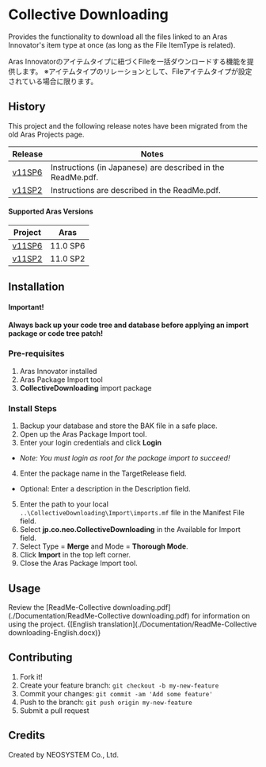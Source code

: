 # Collective Downloading

Provides the functionality to download all the files linked to an Aras Innovator's item type at once (as long as the File ItemType is related).

Aras Innovatorのアイテムタイプに紐づくFileを一括ダウンロードする機能を提供します。 ※アイテムタイプのリレーションとして、Fileアイテムタイプが設定されている場合に限ります。

## History

This project and the following release notes have been migrated from the old Aras Projects page.

Release | Notes
--------|--------
[v11SP6](https://github.com/ArasLabs/collective-downloading/releases/tag/v11SP6) | Instructions (in Japanese) are described in the ReadMe.pdf.
[v11SP2](https://github.com/ArasLabs/collective-downloading/releases/tag/v11SP2) | Instructions are described in the ReadMe.pdf.

#### Supported Aras Versions

Project | Aras
--------|------
[v11SP6](https://github.com/ArasLabs/collective-downloading/releases/tag/v11SP6) | 11.0 SP6
[v11SP2](https://github.com/ArasLabs/collective-downloading/releases/tag/v11SP2) | 11.0 SP2

## Installation

#### Important!
**Always back up your code tree and database before applying an import package or code tree patch!**

### Pre-requisites

1. Aras Innovator installed
2. Aras Package Import tool
3. **CollectiveDownloading** import package

### Install Steps

1. Backup your database and store the BAK file in a safe place.
2. Open up the Aras Package Import tool.
3. Enter your login credentials and click **Login**
  * _Note: You must login as root for the package import to succeed!_
4. Enter the package name in the TargetRelease field.
  * Optional: Enter a description in the Description field.
5. Enter the path to your local `..\CollectiveDownloading\Import\imports.mf` file in the Manifest File field.
6. Select **jp.co.neo.CollectiveDownloading** in the Available for Import field.
7. Select Type = **Merge** and Mode = **Thorough Mode**.
8. Click **Import** in the top left corner.
9. Close the Aras Package Import tool.

## Usage

Review the [ReadMe-Collective downloading.pdf](./Documentation/ReadMe-Collective downloading.pdf) for information on using the project. {[English translation](./Documentation/ReadMe-Collective downloading-English.docx)}

## Contributing

1. Fork it!
2. Create your feature branch: `git checkout -b my-new-feature`
3. Commit your changes: `git commit -am 'Add some feature'`
4. Push to the branch: `git push origin my-new-feature`
5. Submit a pull request

## Credits

Created by NEOSYSTEM Co., Ltd.

